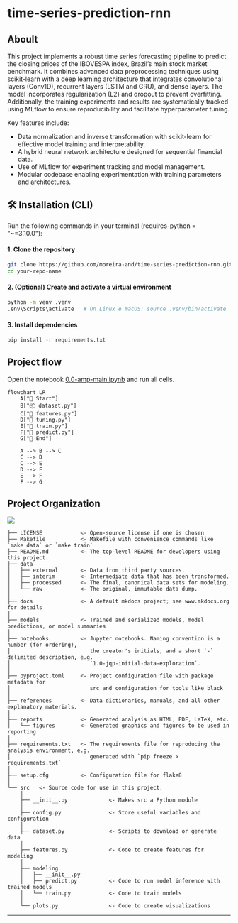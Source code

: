 # time-series-prediction-rnn

## Aboult

This project implements a robust time series forecasting pipeline to predict the closing prices of the IBOVESPA index, Brazil’s main stock market benchmark. It combines advanced data preprocessing techniques using scikit-learn with a deep learning architecture that integrates convolutional layers (Conv1D), recurrent layers (LSTM and GRU), and dense layers. The model incorporates regularization (L2) and dropout to prevent overfitting. Additionally, the training experiments and results are systematically tracked using MLflow to ensure reproducibility and facilitate hyperparameter tuning.

Key features include:
- Data normalization and inverse transformation with scikit-learn for effective model training and interpretability.
- A hybrid neural network architecture designed for sequential financial data.
- Use of MLflow for experiment tracking and model management.
- Modular codebase enabling experimentation with training parameters and architectures.

## 🛠️ Installation (CLI)

Run the following commands in your terminal (requires-python = "~=3.10.0"):

#### 1. Clone the repository
```bash
git clone https://github.com/moreira-and/time-series-prediction-rnn.git
cd your-repo-name
```

#### 2. (Optional) Create and activate a virtual environment
```bash
python -m venv .venv
.env\Scripts\activate   # On Linux e macOS: source .venv/bin/activate
```

#### 3. Install dependencies
```bash
pip install -r requirements.txt
```

## Project flow

Open the notebook [0.0-amp-main.ipynb](/notebooks/0.0-amp-main.ipynb) and run all cells.

```mermaid
flowchart LR
    A["🔄 Start"]
    B["📦 dataset.py"]
    C["🧮 features.py"]
    D["🎯 tuning.py"]
    E["🤖 train.py"]
    F["🔮 predict.py"]
    G["🏁 End"]

    A --> B --> C
    C --> D
    C --> E
    D --> F
    E --> F
    F --> G
```

## Project Organization

<a target="_blank" href="https://cookiecutter-data-science.drivendata.org/">
    <img src="https://img.shields.io/badge/CCDS-Project%20template-328F97?logo=cookiecutter" />
</a>

```
├── LICENSE            <- Open-source license if one is chosen
├── Makefile           <- Makefile with convenience commands like `make data` or `make train`
├── README.md          <- The top-level README for developers using this project.
├── data
│   ├── external       <- Data from third party sources.
│   ├── interim        <- Intermediate data that has been transformed.
│   ├── processed      <- The final, canonical data sets for modeling.
│   └── raw            <- The original, immutable data dump.
│
├── docs               <- A default mkdocs project; see www.mkdocs.org for details
│
├── models             <- Trained and serialized models, model predictions, or model summaries
│
├── notebooks          <- Jupyter notebooks. Naming convention is a number (for ordering),
│                         the creator's initials, and a short `-` delimited description, e.g.
│                         `1.0-jqp-initial-data-exploration`.
│
├── pyproject.toml     <- Project configuration file with package metadata for 
│                         src and configuration for tools like black
│
├── references         <- Data dictionaries, manuals, and all other explanatory materials.
│
├── reports            <- Generated analysis as HTML, PDF, LaTeX, etc.
│   └── figures        <- Generated graphics and figures to be used in reporting
│
├── requirements.txt   <- The requirements file for reproducing the analysis environment, e.g.
│                         generated with `pip freeze > requirements.txt`
│
├── setup.cfg          <- Configuration file for flake8
│
└── src   <- Source code for use in this project.
    │
    ├── __init__.py             <- Makes src a Python module
    │
    ├── config.py               <- Store useful variables and configuration
    │
    ├── dataset.py              <- Scripts to download or generate data
    │
    ├── features.py             <- Code to create features for modeling
    │
    ├── modeling                
    │   ├── __init__.py 
    │   ├── predict.py          <- Code to run model inference with trained models          
    │   └── train.py            <- Code to train models
    │
    └── plots.py                <- Code to create visualizations
```

--------

